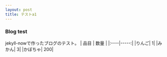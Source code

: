 ```yaml
---
layout: post
title: テストa1
---
```

### Blog test
jekyll-nowで作ったブログのテスト。
| 品目 | 数量 |
  |:----|-----:|
  |りんご| 1|
  |みかん| 3|
  |かぼちゃ| 200|
